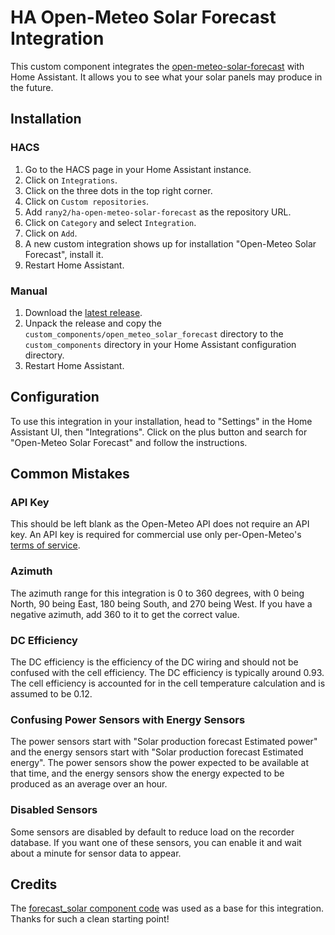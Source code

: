 # HA Open-Meteo Solar Forecast Integration

This custom component integrates the [open-meteo-solar-forecast](https://github.com/rany2/open-meteo-solar-forecast) with Home Assistant. It allows you to see what your solar panels may produce in the future.

## Installation

### HACS

1. Go to the HACS page in your Home Assistant instance.
2. Click on `Integrations`.
3. Click on the three dots in the top right corner.
4. Click on `Custom repositories`.
5. Add `rany2/ha-open-meteo-solar-forecast` as the repository URL.
6. Click on `Category` and select `Integration`.
7. Click on `Add`.
8. A new custom integration shows up for installation "Open-Meteo Solar Forecast", install it.
9. Restart Home Assistant.

### Manual

1. Download the [latest release](https://github.com/rany2/ha-open-meteo-solar-forecast/releases/latest).
2. Unpack the release and copy the `custom_components/open_meteo_solar_forecast` directory to the `custom_components` directory in your Home Assistant configuration directory.
3. Restart Home Assistant.

## Configuration

To use this integration in your installation, head to "Settings" in the Home Assistant UI, then "Integrations". Click on the plus button and search for "Open-Meteo Solar Forecast" and follow the instructions.

## Common Mistakes

### API Key

This should be left blank as the Open-Meteo API does not require an API key. An API key is required for commercial use only per-Open-Meteo's [terms of service](https://open-meteo.com/en/terms).

### Azimuth

The azimuth range for this integration is 0 to 360 degrees, with 0 being North, 90 being East, 180 being South, and 270 being West. If you have a negative azimuth, add 360 to it to get the correct value.

### DC Efficiency

The DC efficiency is the efficiency of the DC wiring and should not be confused with the cell efficiency. The DC efficiency is typically around 0.93. The cell efficiency is accounted for in the cell temperature calculation and is assumed to be 0.12.

### Confusing Power Sensors with Energy Sensors

The power sensors start with "Solar production forecast Estimated power" and the energy sensors start with "Solar production forecast Estimated energy". The power sensors show the power expected to be available at that time, and the energy sensors show the energy expected to be produced as an average over an hour.

### Disabled Sensors

Some sensors are disabled by default to reduce load on the recorder database. If you want one of these sensors, you can enable it and wait about a minute for sensor data to appear.

## Credits

The [forecast_solar component code](https://github.com/home-assistant/core/tree/dev/homeassistant/components/forecast_solar) was used as a base for this integration. Thanks for such a clean starting point!
